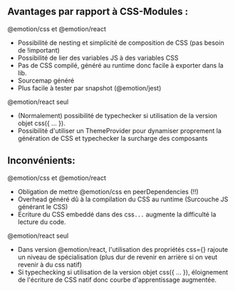 ## Avantages par rapport à CSS-Modules :

@emotion/css et @emotion/react

- Possibilité de nesting et simplicité de composition de CSS (pas besoin de !important)
- Possibilité de lier des variables JS à des variables CSS
- Pas de CSS compilé, généré au runtime donc facile à exporter dans la lib.
- Sourcemap généré
- Plus facile à tester par snapshot (@emotion/jest)

@emotion/react seul

- (Normalement) possibilité de typechecker si utilisation de la version objet css({ ... }).
- Possibilité d'utiliser un ThemeProvider pour dynamiser proprement la génération de CSS et typechecker la surcharge des composants

## Inconvénients:

@emotion/css et @emotion/react

- Obligation de mettre @emotion/css en peerDependencies (!!)
- Overhead généré dû à la compilation du CSS au runtime (Surcouche JS générant le CSS)
- Ecriture du CSS embeddé dans des css`...` augmente la difficulté la lecture du code.

@emotion/react seul

- Dans version @emotion/react, l'utilisation des propriétés css={} rajoute un niveau de spécialisation (plus dur de revenir en arrière si on veut revenir à du css natif)
- Si typechecking si utilisation de la version objet css({ ... }), éloignement de l'écriture de CSS natif donc courbe d'apprentissage augmentée.
